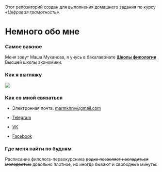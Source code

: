Этот репозиторий создан для выполнения домашнего задания по курсу *«Цифровая грамотность»*. 

# Немного обо мне

### Самое важное

Меня зовут Маша Муханова, я учусь в бакалавриате [__Школы филологии__](https://philology.hse.ru) Высшей школы экономики.

### Как я выгляжу

![](https://scontent.fhrk1-1.fna.fbcdn.net/v/t1.0-1/p320x320/13886500_1014585235325793_6912892617447071188_n.jpg?oh=0443745a29244b5150e18b9409a215c7&oe=5AF804C7)

### Как со мной связаться

- Электронная почта: <marmkhnv@gmail.com> 

- [Telegram](https://t.me/m_mukhanova)

- [VK](https://vk.com/mshmkh)

- [Facebook](https://www.facebook.com/mmukhanova)

### Где меня найти по будням

Расписание филолога-первокурсника ~~редко позволяет насладиться молодостью~~ довольно плотное, но иногда бывают и свободные минуты:


